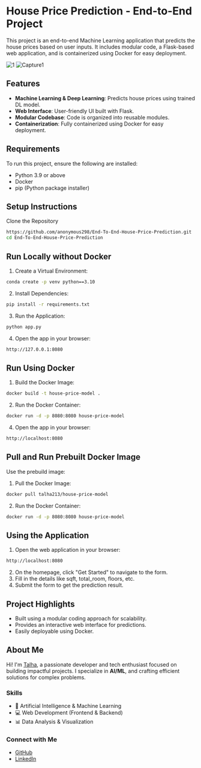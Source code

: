 # **House Price Prediction - End-to-End Project**

This project is an end-to-end Machine Learning application that predicts the house prices based on user inputs. It includes modular code, a Flask-based web application, and is containerized using Docker for easy deployment.

![1](https://github.com/user-attachments/assets/cd39e430-388f-4c18-9776-3dc0d657aed3)
![Capture1](https://github.com/user-attachments/assets/e0814a7d-d393-48ef-9665-b57828aa5134)



## Features

- **Machine Learning & Deep Learning**: Predicts house prices using trained DL model.
- **Web Interface**: User-friendly UI built with Flask.
- **Modular Codebase**: Code is organized into reusable modules.
- **Containerization**: Fully containerized using Docker for easy deployment.

## Requirements
To run this project, ensure the following are installed:

- Python 3.9 or above
- Docker
- pip (Python package installer)
## Setup Instructions
Clone the Repository

```bash
https://github.com/anonymous298/End-To-End-House-Price-Prediction.git
cd End-To-End-House-Price-Prediction
```


## Run Locally without Docker

1. Create a Virtual Environment:

```bash
conda create -p venv python==3.10
```

2. Install Dependencies:

```bash
pip install -r requirements.txt
```
3. Run the Application:

```bash
python app.py
```

4. Open the app in your browser:

```bash
http://127.0.0.1:8080
```

## Run Using Docker

1. Build the Docker Image:

```bash
docker build -t house-price-model .
```

2. Run the Docker Container:

```bash
docker run -d -p 8080:8080 house-price-model
```

4. Open the app in your browser:

```bash
http://localhost:8080
```

## Pull and Run Prebuilt Docker Image

Use the prebuild image:

1. Pull the Docker Image:

```bash
docker pull talha213/house-price-model
```

2. Run the Docker Container:

```bash
docker run -d -p 8080:8080 house-price-model
```

## Using the Application
1. Open the web application in your browser:
```bash
http://localhost:8080
```
2. On the homepage, click "Get Started" to navigate to the form.
3. Fill in the details like sqft, total_room, floors, etc.
4. Submit the form to get the prediction result.

## Project Highlights

- Built using a modular coding approach for  scalability.
- Provides an interactive web interface for predictions.
- Easily deployable using Docker.

## **About Me**  

Hi! I'm [Talha](https://github.com/anonymous298), a passionate developer and tech enthusiast focused on building impactful projects. I specialize in **AI/ML**, and crafting efficient solutions for complex problems.  

### **Skills**  
- 🧠 Artificial Intelligence & Machine Learning  
- 💻 Web Development (Frontend & Backend)  
- 📊 Data Analysis & Visualization  

### **Connect with Me**  
- [GitHub](https://github.com/anonymous298)  
- [LinkedIn](https://linkedin.com/in/muhmmad-talha937/)

